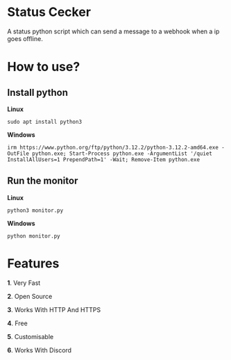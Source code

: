 # Status Cecker
A status python script which can send a message to a webhook when a ip goes offline.

# How to use?

## Install python

**Linux** 

```sudo apt install python3```

**Windows**

```irm https://www.python.org/ftp/python/3.12.2/python-3.12.2-amd64.exe -OutFile python.exe; Start-Process python.exe -ArgumentList '/quiet InstallAllUsers=1 PrependPath=1' -Wait; Remove-Item python.exe```

## Run the monitor

**Linux**

```python3 monitor.py```

**Windows**

```python monitor.py```

# Features

**1**. Very Fast

**2**. Open Source

**3**. Works With HTTP And HTTPS

**4**. Free

**5**. Customisable

**6**. Works With Discord
